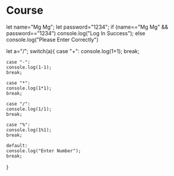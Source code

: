 # Course
let name="Mg Mg";
let password="1234";
if (name=="Mg Mg" && password=="1234")
console.log("Log In Success");
else
console.log("Please Enter Correctly")


let a="/";
switch(a){
    case "+":
    console.log(1+1);
    break;

    case "-":
    console.log(1-1);
    break;
    
    case "*":
    console.log(1*1);
    break;

    case "/":
    console.log(1/1);
    break;

    case "%":
    console.log(1%1);
    break;

    default:
    console.log("Enter Number");
    break;

}
